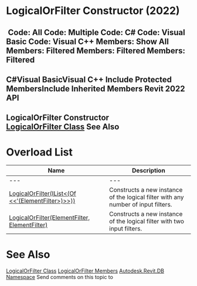 # LogicalOrFilter Constructor (2022)

﻿
 Code: All Code: Multiple Code: C# Code: Visual Basic Code: Visual C++  Members: Show All Members: Filtered Members: Filtered Members: Filtered   
---  
C#Visual BasicVisual C++
Include Protected MembersInclude Inherited Members
Revit 2022 API  
---  
LogicalOrFilter Constructor   
[LogicalOrFilter Class](a00da224-d330-452d-a45f-5abffa2e57e6.md "LogicalOrFilter Class") See Also  
---  
# Overload List
| Name | Description |
| --- | --- |
| --- | --- | --- |
| [LogicalOrFilter(IList<(Of <<'(ElementFilter>)>>))](c8085da4-8a13-f660-a316-19b53768ae22.md "LogicalOrFilter Constructor \(IList\(ElementFilter\)\)") | Constructs a new instance of the logical filter with any number of input filters. |
| [LogicalOrFilter(ElementFilter, ElementFilter)](c672e200-4498-0af0-29c3-d3bc1eb31466.md "LogicalOrFilter Constructor \(ElementFilter, ElementFilter\)") | Constructs a new instance of the logical filter with two input filters. |

# See Also
[LogicalOrFilter Class](a00da224-d330-452d-a45f-5abffa2e57e6.md "LogicalOrFilter Class")
[LogicalOrFilter Members](09b974a7-2675-7aea-0402-b63b8a6b2e69.md "LogicalOrFilter Members")
[Autodesk.Revit.DB Namespace](87546ba7-461b-c646-cbb1-2cb8f5bff8b2.md "Autodesk.Revit.DB Namespace")
Send comments on this topic to 